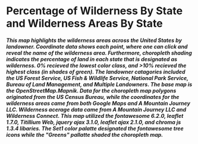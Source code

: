 # Percentage of Wilderness By State and Wilderness Areas By State

##### This map highlights the wilderness areas across the United States by landowner. Coordinate data shows each point, where one can click and reveal the name of the wilderness area. Furthermore, choropleth shading indicates the percentage of land in each state that is designated as wilderness. 0% recieved the lowest color class, and >10% recieved the highest class (in shades of green). The landowner catagories included the US Forest Service, US Fish & Wildlife Service, National Park Service, Bureau of Land Management, and Multiple Landowners. The base map is the OpenStreetMap.Mapnik. Data for the choropleth map polygons originated from the US Census Bureau, while the coordinates for the wilderness areas came from both Google Maps and A Mountain Journey LLC. Wilderness acerage data came from A Mountain Journey LLC and Wilderness Connect. This map utilized the fontawesome 6.2.0, leaflet 1.7.0, Titillium Web, jquery ajax 3.1.0, leaflet ajax 2.1.0, and chroma js 1.3.4 libaries. The Set1 color palatte designated the fontawesome tree icons while the "Greens" pallatte shaded the choropleth map.
